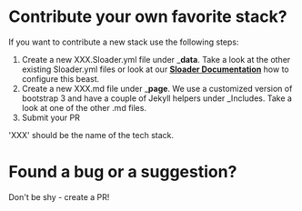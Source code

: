 # Contribute your own favorite stack?

If you want to contribute a new stack use the following steps:

1. Create a new XXX.Sloader.yml file under ___data__. Take a look at the other existing Sloader.yml files or look at our __[Sloader Documentation](http://code-inside.github.io/Sloader/)__ how to configure this beast.
2. Create a new XXX.md file under ___page__. We use a customized version of bootstrap 3 and have a couple of Jekyll helpers under _Includes. Take a look at one of the other .md files.
3. Submit your PR

'XXX' should be the name of the tech stack.

# Found a bug or a suggestion?

Don't be shy - create a PR!
